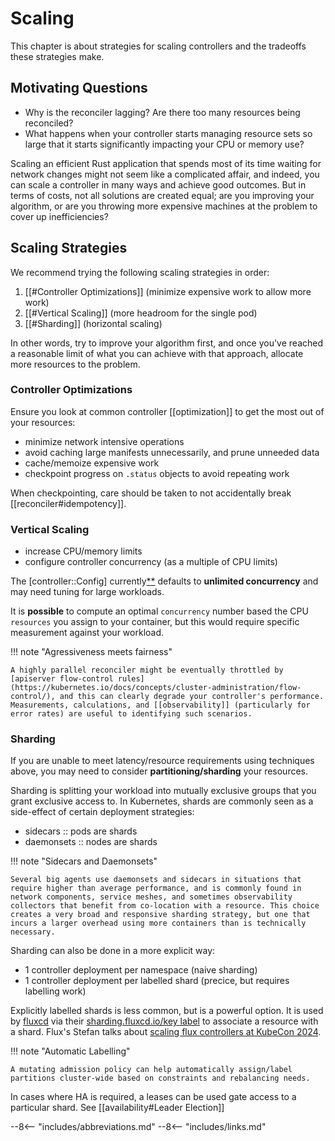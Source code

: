# Scaling

This chapter is about strategies for scaling controllers and the tradeoffs these strategies make.

## Motivating Questions

- Why is the reconciler lagging? Are there too many resources being reconciled?
- What happens when your controller starts managing resource sets so large that it starts significantly impacting your CPU or memory use?

Scaling an efficient Rust application that spends most of its time waiting for network changes might not seem like a complicated affair, and indeed, you can scale a controller in many ways and achieve good outcomes. But in terms of costs, not all solutions are created equal; are you improving your algorithm, or are you throwing more expensive machines at the problem to cover up inefficiencies?

## Scaling Strategies

We recommend trying the following scaling strategies in order:

1. [[#Controller Optimizations]] (minimize expensive work to allow more work)
2. [[#Vertical Scaling]] (more headroom for the single pod)
3. [[#Sharding]] (horizontal scaling)

In other words, try to improve your algorithm first, and once you've reached a reasonable limit of what you can achieve with that approach, allocate more resources to the problem.

### Controller Optimizations
Ensure you look at common controller [[optimization]] to get the most out of your resources:

* minimize network intensive operations
* avoid caching large manifests unnecessarily, and prune unneeded data
* cache/memoize expensive work
* checkpoint progress on `.status` objects to avoid repeating work

When checkpointing, care should be taken to not accidentally break [[reconciler#idempotency]].

### Vertical Scaling

* increase CPU/memory limits
* configure controller concurrency (as a multiple of CPU limits)

The [controller::Config] currently[**](https://github.com/kube-rs/kube/issues/1473) defaults to __unlimited concurrency__ and may need tuning for large workloads.

It is __possible__ to compute an optimal `concurrency` number based the CPU `resources` you assign to your container, but this would require specific measurement against your workload.

!!! note "Agressiveness meets fairness"

    A highly parallel reconciler might be eventually throttled by [apiserver flow-control rules](https://kubernetes.io/docs/concepts/cluster-administration/flow-control/), and this can clearly degrade your controller's performance. Measurements, calculations, and [[observability]] (particularly for error rates) are useful to identifying such scenarios.

### Sharding

If you are unable to meet latency/resource requirements using techniques above, you may need to consider **partitioning/sharding** your resources.

Sharding is splitting your workload into mutually exclusive groups that you grant exclusive access to. In Kubernetes, shards are commonly seen as a side-effect of certain deployment strategies:

* sidecars :: pods are shards
* daemonsets :: nodes are shards

!!! note "Sidecars and Daemonsets"

    Several big agents use daemonsets and sidecars in situations that require higher than average performance, and is commonly found in network components, service meshes, and sometimes observability collectors that benefit from co-location with a resource. This choice creates a very broad and responsive sharding strategy, but one that incurs a larger overhead using more containers than is technically necessary.

Sharding can also be done in a more explicit way:

* 1 controller deployment per namespace (naive sharding)
* 1 controller deployment per labelled shard (precice, but requires labelling work)

Explicitly labelled shards is less common, but is a powerful option. It is used by [fluxcd](https://fluxcd.io/) via their [sharding.fluxcd.io/key label](https://fluxcd.io/flux/installation/configuration/sharding/) to associate a resource with a shard. Flux's Stefan talks about [scaling flux controllers at KubeCon 2024](https://www.youtube.com/watch?v=JFLNFJT59DY).

!!! note "Automatic Labelling"

    A mutating admission policy can help automatically assign/label partitions cluster-wide based on constraints and rebalancing needs.

In cases where HA is required, a leases can be used gate access to a particular shard. See [[availability#Leader Election]]

--8<-- "includes/abbreviations.md"
--8<-- "includes/links.md"
